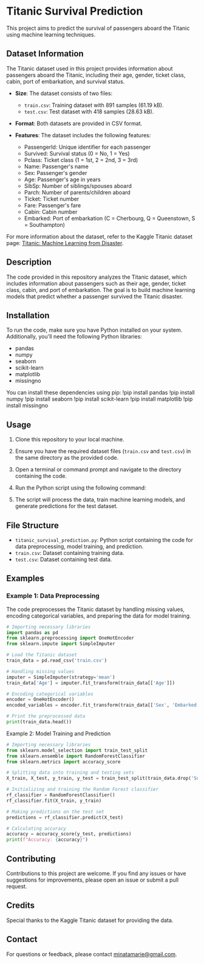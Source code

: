 # Titanic Survival Prediction

This project aims to predict the survival of passengers aboard the Titanic using machine learning techniques.

## Dataset Information

The Titanic dataset used in this project provides information about passengers aboard the Titanic, including their age, gender, ticket class, cabin, port of embarkation, and survival status.

- **Size**: The dataset consists of two files:
  - `train.csv`: Training dataset with 891 samples (61.19 kB).
  - `test.csv`: Test dataset with 418 samples (28.63 kB).

- **Format**: Both datasets are provided in CSV format.

- **Features**: The dataset includes the following features:
  - PassengerId: Unique identifier for each passenger
  - Survived: Survival status (0 = No, 1 = Yes)
  - Pclass: Ticket class (1 = 1st, 2 = 2nd, 3 = 3rd)
  - Name: Passenger's name
  - Sex: Passenger's gender
  - Age: Passenger's age in years
  - SibSp: Number of siblings/spouses aboard
  - Parch: Number of parents/children aboard
  - Ticket: Ticket number
  - Fare: Passenger's fare
  - Cabin: Cabin number
  - Embarked: Port of embarkation (C = Cherbourg, Q = Queenstown, S = Southampton)

For more information about the dataset, refer to the Kaggle Titanic dataset page: [Titanic: Machine Learning from Disaster](https://www.kaggle.com/c/titanic/data).


## Description

The code provided in this repository analyzes the Titanic dataset, which includes information about passengers such as their age, gender, ticket class, cabin, and port of embarkation. The goal is to build machine learning models that predict whether a passenger survived the Titanic disaster.

## Installation

To run the code, make sure you have Python installed on your system. Additionally, you'll need the following Python libraries:

- pandas
- numpy
- seaborn
- scikit-learn
- matplotlib
- missingno

You can install these dependencies using pip:
!pip install pandas 
!pip install numpy 
!pip install seaborn 
!pip install scikit-learn 
!pip install matplotlib 
!pip install missingno

## Usage

1. Clone this repository to your local machine.
2. Ensure you have the required dataset files (`train.csv` and `test.csv`) in the same directory as the provided code.
3. Open a terminal or command prompt and navigate to the directory containing the code.
4. Run the Python script using the following command:


5. The script will process the data, train machine learning models, and generate predictions for the test dataset.

## File Structure

- `titanic_survival_prediction.py`: Python script containing the code for data preprocessing, model training, and prediction.
- `train.csv`: Dataset containing training data.
- `test.csv`: Dataset containing test data.

## Examples

### Example 1: Data Preprocessing

The code preprocesses the Titanic dataset by handling missing values, encoding categorical variables, and preparing the data for model training.

```python
# Importing necessary libraries
import pandas as pd
from sklearn.preprocessing import OneHotEncoder
from sklearn.impute import SimpleImputer

# Load the Titanic dataset
train_data = pd.read_csv('train.csv')

# Handling missing values
imputer = SimpleImputer(strategy='mean')
train_data['Age'] = imputer.fit_transform(train_data[['Age']])

# Encoding categorical variables
encoder = OneHotEncoder()
encoded_variables = encoder.fit_transform(train_data[['Sex', 'Embarked']])

# Print the preprocessed data
print(train_data.head())
```

Example 2: Model Training and Prediction

```python
# Importing necessary libraries
from sklearn.model_selection import train_test_split
from sklearn.ensemble import RandomForestClassifier
from sklearn.metrics import accuracy_score

# Splitting data into training and testing sets
X_train, X_test, y_train, y_test = train_test_split(train_data.drop('Survived', axis=1), train_data['Survived'], test_size=0.2, random_state=42)

# Initializing and training the Random Forest classifier
rf_classifier = RandomForestClassifier()
rf_classifier.fit(X_train, y_train)

# Making predictions on the test set
predictions = rf_classifier.predict(X_test)

# Calculating accuracy
accuracy = accuracy_score(y_test, predictions)
print(f"Accuracy: {accuracy}")
```

## Contributing

Contributions to this project are welcome. If you find any issues or have suggestions for improvements, please open an issue or submit a pull request.

## Credits

Special thanks to the Kaggle Titanic dataset for providing the data.

## Contact

For questions or feedback, please contact minatamarie@gmail.com.
